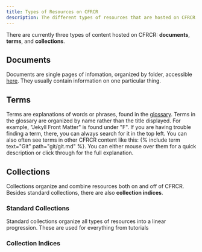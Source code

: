 ```yaml
---
title: Types of Resources on CFRCR
description: The different types of resources that are hosted on CFRCR.
---
```

There are currently three types of content hosted on CFRCR: __documents__, __terms__, and __collections__.

## Documents
Documents are single pages of infomation, organized by folder, accessible [here](/documents/). They usually contain information on one particular thing.

## Terms
Terms are explanations of words or phrases, found in the [glossary](/glossary/). Terms in the glossary are organized by name rather than the title displayed. For example, "Jekyll Front Matter" is found under "F". If you are having trouble finding a term, there, you can always search for it in the top left. You can also often see terms in other CFRCR content like this: {% include term text="Git" path="git/git.md" %}. You can either mouse over them for a quick description or click through for the full explanation.

## Collections
Collections organize and combine resources both on and off of CFRCR. Besides standard collections, there are also __collection indices__.

### Standard Collections
Standard collections organize all types of resources into a linear progression. These are used for everything from tutorials 

### Collection Indices
